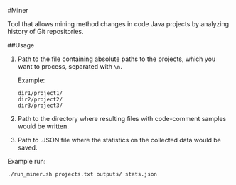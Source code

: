#Miner

Tool that allows mining method changes in code Java projects by analyzing history of Git repositories.

##Usage
1. Path to the file containing absolute paths to the projects, which you want to process, separated with `\n`. 
     
     Example:
     ```
     dir1/project1/
     dir2/project2/
     dir3/project3/
     ```
2. Path to the directory where resulting files with code-comment samples would be written.
3. Path to .JSON file where the statistics on the collected data would be saved.

Example run:
```shell
./run_miner.sh projects.txt outputs/ stats.json
```
